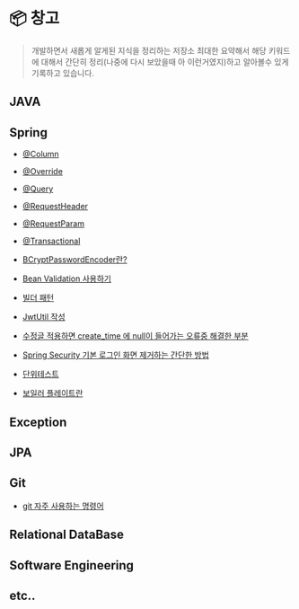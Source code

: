 # 📦 창고

> 개발하면서 새롭게 알게된 지식을 정리하는 저장소
> 최대한 요약해서 해당 키워드에 대해서 간단히 정리(나중에 다시 보았을때 아 이런거였지)하고 알아볼수 있게 기록하고 있습니다.

## JAVA

  
## Spring

* [@Column](https://github.com/amazon7737/box/blob/main/Spring/%40Column.md)

* [@Override](https://github.com/amazon7737/box/blob/main/Spring/%40Override.md)
  
* [@Query](https://github.com/amazon7737/box/blob/main/Spring/%40Query.md)
  
* [@RequestHeader](https://github.com/amazon7737/box/blob/main/Spring/%40RequestHeader.md)
  
* [@RequestParam](https://github.com/amazon7737/box/blob/main/Spring/%40RequestParam.md)
  
* [@Transactional](https://github.com/amazon7737/box/blob/main/Spring/%40Transactional.md)
  
* [BCryptPasswordEncoder란?](https://github.com/amazon7737/box/blob/main/Spring/BCryptPasswordEncoder.md)
  
* [Bean Validation 사용하기](https://github.com/amazon7737/box/blob/main/Spring/Bean_Validation.md)
  
* [빌더 패턴](https://github.com/amazon7737/box/blob/main/Spring/Builder.md)
  
* [JwtUtil 작성](https://github.com/amazon7737/box/blob/main/Spring/JwtUtil.md)
  
* [수정글 적용하면 create_time 에 null이 들어가는 오류중 해결한 부분](https://github.com/amazon7737/box/blob/main/Spring/prePersist.md)
  
* [Spring Security 기본 로그인 화면 제거하는 간단한 방법](https://github.com/amazon7737/box/blob/main/Spring/spring_security_login.md)
  
* [단위테스트](https://github.com/amazon7737/box/blob/main/Spring/%EB%8B%A8%EC%9C%84%ED%85%8C%EC%8A%A4%ED%8A%B8.md)
  
* [보일러 플레이트란](https://github.com/amazon7737/box/blob/main/Spring/%EB%B3%B4%EC%9D%BC%EB%9F%AC%ED%94%8C%EB%A0%88%EC%9D%B4%ED%8A%B8.md)

## Exception

## JPA

## Git

* [git 자주 사용하는 명령어](https://github.com/amazon7737/dev-container/blob/main/Git/git-tips.md)

## Relational DataBase

## Software Engineering


## etc..
  


